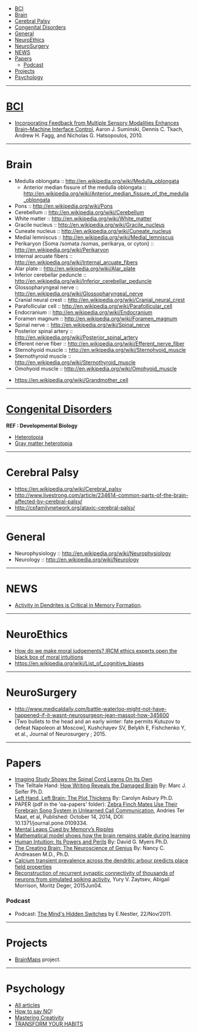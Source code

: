 + [BCI](#bci)
+ [Brain](#brain)
+ [Cerebral Palsy](#cerebral-palsy)
+ [Congenital Disorders](#congenital-disorders)
+ [General](#general)
+ [NeuroEthics](#neuroethics)
+ [NeuroSurgery](#neurosurgery)
+ [NEWS](#news)
+ [Papers](#papers)
   + [Podcast](#podcast)
+ [Projects](#projects)
+ [Psychology](#psychology)

----

# [BCI](https://en.wikipedia.org/wiki/Brain%E2%80%93computer_interface)
+ [Incorporating Feedback from Multiple Sensory Modalities Enhances Brain–Machine Interface Control](http://www.cs.ou.edu/~fagg/papers/2010/suminski-etal-2010.pdf), Aaron J. Suminski, Dennis C. Tkach, Andrew H. Fagg, and Nicholas G. Hatsopoulos, 2010.

----

# Brain
* Medulla oblongata :: http://en.wikipedia.org/wiki/Medulla_oblongata
   * Anterior median fissure of the medulla oblongata :: http://en.wikipedia.org/wiki/Anterior_median_fissure_of_the_medulla_oblongata
* Pons :: http://en.wikipedia.org/wiki/Pons
* Cerebellum :: http://en.wikipedia.org/wiki/Cerebellum
* White matter :: http://en.wikipedia.org/wiki/White_matter
* Gracile nucleus :: http://en.wikipedia.org/wiki/Gracile_nucleus
* Cuneate nucleus :: http://en.wikipedia.org/wiki/Cuneate_nucleus
* Medial lemniscus :: http://en.wikipedia.org/wiki/Medial_lemniscus 
* Perikaryon {Soma /somata /somas, perikarya, or cyton} :: http://en.wikipedia.org/wiki/Perikaryon
* Internal arcuate fibers :: http://en.wikipedia.org/wiki/Internal_arcuate_fibers
* Alar plate :: http://en.wikipedia.org/wiki/Alar_plate
* Inferior cerebellar peduncle :: http://en.wikipedia.org/wiki/Inferior_cerebellar_peduncle
* Glossopharyngeal nerve :: http://en.wikipedia.org/wiki/Glossopharyngeal_nerve
* Cranial neural crest :: http://en.wikipedia.org/wiki/Cranial_neural_crest
* Parafollicular cell :: http://en.wikipedia.org/wiki/Parafollicular_cell
* Endocranium :: http://en.wikipedia.org/wiki/Endocranium
* Foramen magnum :: http://en.wikipedia.org/wiki/Foramen_magnum
* Spinal nerve :: http://en.wikipedia.org/wiki/Spinal_nerve  
* Posterior spinal artery :: http://en.wikipedia.org/wiki/Posterior_spinal_artery
* Efferent nerve fiber :: http://en.wikipedia.org/wiki/Efferent_nerve_fiber
* Sternohyoid muscle :: http://en.wikipedia.org/wiki/Sternohyoid_muscle
* Sternothyroid muscle :: http://en.wikipedia.org/wiki/Sternothyroid_muscle
* Omohyoid muscle :: http://en.wikipedia.org/wiki/Omohyoid_muscle
+ https://en.wikipedia.org/wiki/Grandmother_cell

----

# [Congenital Disorders](http://en.wikipedia.org/wiki/Category:Congenital_disorders)
**REF : Developmental Biology**
+ [Heterotopia](http://en.wikipedia.org/wiki/Heterotopia_%28medicine%29)
+ [Gray matter heterotopia](http://en.wikipedia.org/wiki/Gray_matter_heterotopia)

----

# Cerebral Palsy
+ https://en.wikipedia.org/wiki/Cerebral_palsy
+ http://www.livestrong.com/article/234614-common-parts-of-the-brain-affected-by-cerebral-palsy/
+ http://cpfamilynetwork.org/ataxic-cerebral-palsy/

----

# General
+ Neurophysiology :: http://en.wikipedia.org/wiki/Neurophysiology
+ Neurology :: http://en.wikipedia.org/wiki/Neurology


----

# NEWS
+ [Activity in Dendrites is Critical in Memory Formation](http://neurosciencenews.com/neuroscience-dendrite-memory-formation-1477/). 

----

# NeuroEthics
+ [How do we make moral judgements? IRCM ethics experts open the black box of moral intuitions](http://www.rc-rc.ca/blog/how-do-we-make-moral-judgements-ircm-ethics-experts-open-the-black-box-of-moral-intuitions)
+ https://en.wikipedia.org/wiki/List_of_cognitive_biases

----

# NeuroSurgery
+ http://www.medicaldaily.com/battle-waterloo-might-not-have-happened-if-it-wasnt-neurosurgeon-jean-massot-how-345600
+ [Two bullets to the head and an early winter: fate permits Kutuzov to defeat Napoleon at Moscow], Kushchayev SV, Belykh E, Fishchenko Y, et al., Journal of Neurosurgery ; 2015.


----

# Papers
+ [Imaging Study Shows the Spinal Cord Learns On Its Own](http://www.itnonline.com/article/imaging-study-shows-spinal-cord-learns-its-own)
+ The Telltale Hand: [How Writing Reveals the Damaged Brain](http://www.dana.org/Cerebrum/Default.aspx?id=39304) By: Marc J. Seifer Ph.D.
+ [Left Hand, Left Brain: The Plot Thickens](http://www.dana.org/Cerebrum/2005/Left_Hand,_Left_Brain__The_Plot_Thickens/) By: Carolyn Asbury Ph.D. 
+ PAPER (pdf in the 'oa-papers' folder): [Zebra Finch Mates Use Their Forebrain Song System in Unlearned Call Communication](http://www.plosone.org/article/info%3Adoi%2F10.1371%2Fjournal.pone.0109334), Andries Ter Maat, et al, Published: October 14, 2014, DOI: 10.1371/journal.pone.0109334.
+ [Mental Leaps Cued by Memory’s Ripples](http://www.quantamagazine.org/20141022-mental-leaps-cued-by-memorys-ripples/)
+ [Mathematical model shows how the brain remains stable during learning](http://www.riken.jp/en/pr/press/2014/20141023_1/)
+ [Human Intuition: Its Powers and Perils](http://www.dana.org/Cerebrum/2002/Human_Intuition__The_Brain_Behind_the_Scenes/) By: David G. Myers Ph.D. 
+ [The Creating Brain: The Neuroscience of Genius](http://www.dana.org/Cerebrum/2005/The_Creating_Brain__The_Neuroscience_of_Genius/) By: Nancy C. Andreasen M.D., Ph.D.
+ [Calcium transient prevalence across the dendritic arbour predicts place field properties](http://www.nature.com/nature/journal/vaop/ncurrent/full/nature13871.html)
+ [Reconstruction of recurrent synaptic connectivity of thousands of neurons from simulated spiking activity](http://link.springer.com/article/10.1007/s10827-015-0565-5), Yury V. Zaytsev, Abigail Morrison, Moritz Deger, 2015Jun04.

### Podcast
+ Podcast: [The Mind's Hidden Switches](http://www.scientificamerican.com/podcast/episode/the-minds-hidden-switches-11-11-22/) by E.Nestler, 22/Nov/2011.

----

# Projects
+ [BrainMaps](http://en.wikipedia.org/wiki/BrainMaps) project.

---- 

# Psychology
+ [All articles](http://jamesclear.com/archives)
+ [How to say NO](http://jamesclear.com/how-to-say-no)!
+ [Mastering Creativity](http://jamesclear.com/wp-content/uploads/2014/10/creativity-v1.pdf)
+ [TRANSFORM YOUR HABITS](http://jamesclear.com/wp-content/uploads/2013/11/habits-v2.pdf)

